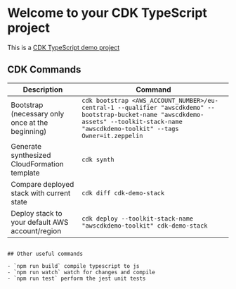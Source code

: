 # Welcome to your CDK TypeScript project

This is a [CDK TypeScript demo project](https://docs.aws.amazon.com/cdk/v2/guide/work-with-cdk-typescript.html)

## CDK Commands

| Description                                      | Command                                                                                                                                                                                   |
| ------------------------------------------------ |-------------------------------------------------------------------------------------------------------------------------------------------------------------------------------------------|
| Bootstrap (necessary only once at the beginning) | `cdk bootstrap <AWS_ACCOUNT_NUMBER>/eu-central-1 --qualifier "awscdkdemo" --bootstrap-bucket-name "awscdkdemo-assets" --toolkit-stack-name "awscdkdemo-toolkit" --tags Owner=it.zeppelin` |
| Generate synthesized CloudFormation template     | `cdk synth`                                                                                                                                                                               |
| Compare deployed stack with current state        | `cdk diff cdk-demo-stack`                                                                                                                                                                 |
| Deploy stack to your default AWS account/region  | `cdk deploy --toolkit-stack-name "awscdkdemo-toolkit" cdk-demo-stack`                                                                                                                     |

```

## Other useful commands

- `npm run build` compile typescript to js
- `npm run watch` watch for changes and compile
- `npm run test` perform the jest unit tests
```
